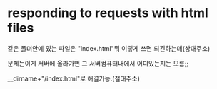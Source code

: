 # responding to requests with html files

같은 폴더안에 있는 파일은 "index.html"뭐 이렇게 쓰면 되긴하는데(상대주소)

문제는이게 서버에 올라가면 그 서버컴퓨터내에서 어디있는지는 모름;;

__dirname+"/index.html"로 해결가능.(절대주소)

